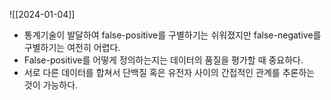 ![[2024-01-04]]
- 통계기술이 발달하여 false-positive를 구별하기는 쉬워졌지만 false-negative를 구별하기는 여전히 어렵다.
- False-positive를 어떻게 정의하는지는 데이터의 품질을 평가할 때 중요하다.
- 서로 다른 데이터를 합쳐서 단백질 혹은 유전자 사이의 간접적인 관계를 추론하는 것이 가능하다.